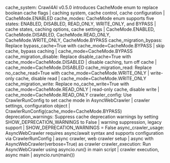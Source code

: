 cache_system: Crawl4AI v0.5.0 introduces CacheMode enum to replace boolean cache flags | caching system, cache control, cache configuration | CacheMode.ENABLED
cache_modes: CacheMode enum supports five states: ENABLED, DISABLED, READ_ONLY, WRITE_ONLY, and BYPASS | cache states, caching options, cache settings | CacheMode.ENABLED, CacheMode.DISABLED, CacheMode.READ_ONLY, CacheMode.WRITE_ONLY, CacheMode.BYPASS
cache_migration_bypass: Replace bypass_cache=True with cache_mode=CacheMode.BYPASS | skip cache, bypass caching | cache_mode=CacheMode.BYPASS
cache_migration_disable: Replace disable_cache=True with cache_mode=CacheMode.DISABLED | disable caching, turn off cache | cache_mode=CacheMode.DISABLED
cache_migration_read: Replace no_cache_read=True with cache_mode=CacheMode.WRITE_ONLY | write-only cache, disable read | cache_mode=CacheMode.WRITE_ONLY
cache_migration_write: Replace no_cache_write=True with cache_mode=CacheMode.READ_ONLY | read-only cache, disable write | cache_mode=CacheMode.READ_ONLY
crawler_config: Use CrawlerRunConfig to set cache mode in AsyncWebCrawler | crawler settings, configuration object | CrawlerRunConfig(cache_mode=CacheMode.BYPASS)
deprecation_warnings: Suppress cache deprecation warnings by setting SHOW_DEPRECATION_WARNINGS to False | warning suppression, legacy support | SHOW_DEPRECATION_WARNINGS = False
async_crawler_usage: AsyncWebCrawler requires async/await syntax and supports configuration via CrawlerRunConfig | async crawler, web crawler setup | async with AsyncWebCrawler(verbose=True) as crawler
crawler_execution: Run AsyncWebCrawler using asyncio.run() in main script | crawler execution, async main | asyncio.run(main())